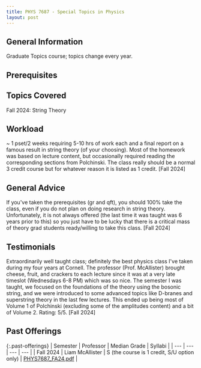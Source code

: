 ```yaml
---
title: PHYS 7687 - Special Topics in Physics
layout: post
---
```


<link rel="stylesheet" href="/main.css">

## General Information

Graduate Topics course; topics change every year.

## Prerequisites


## Topics Covered

Fall 2024: String Theory

## Workload

~ 1 pset/2 weeks requiring 5-10 hrs of work each and a final report on a famous result in string theory (of your choosing). Most of the homework was based on lecture content, but occasionally required reading the corresponding sections from Polchinski. The class really should be a normal 3 credit course but for whatever reason it is listed as 1 credit. [Fall 2024]

## General Advice

If you've taken the prerequisites (gr and qft), you should 100% take the class, even if you do not plan on doing research in string theory. Unfortunately, it is not always offered (the last time it was taught was 6 years prior to this) so you just have to be lucky that there is a critical mass of theory grad students ready/willing to take this class. [Fall 2024]

## Testimonials

Extraordinarily well taught class; definitely the best physics class I've taken during my four years at Cornell. The professor (Prof. McAllister) brought cheese, fruit, and crackers to each lecture since it was at a very late timeslot (Wednesdays 6-8 PM) which was so nice. The semester I was taught, we focused on the foundations of the theory using the bosonic string, and we were introduced to some advanced topics like D-branes and superstring theory in the last few lectures. This ended up being most of Volume 1 of Polchinski (excluding some of the amplitudes content) and a bit of Volume 2. Rating: 5/5. [Fall 2024]

## Past Offerings

{:.past-offerings}
| Semester | Professor | Median Grade | Syllabi |
| --- | --- | --- | --- |
| Fall 2024 | Liam McAllister | S (the course is 1 credit, S/U option only) | <a href="/syllabi/PHYS7687_FA24.pdf">PHYS7687_FA24.pdf</a> |
